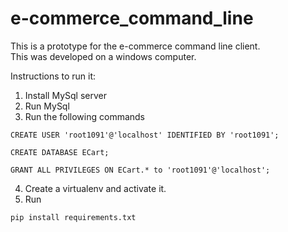 # e-commerce_command_line
This is a prototype for the e-commerce command line client.  
This was developed on a windows computer.  

Instructions to run it:
1. Install MySql server  
2. Run MySql
3. Run the following commands  
```
CREATE USER 'root1091'@'localhost' IDENTIFIED BY 'root1091';

CREATE DATABASE ECart;

GRANT ALL PRIVILEGES ON ECart.* to 'root1091'@'localhost';

```
4. Create a virtualenv and activate it.
5. Run
```
pip install requirements.txt
```


